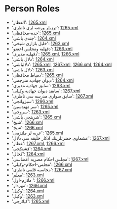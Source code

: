 # Person Roles
 * 'العطار': ‎[1265.xml](https://project-cairo-urban-news.github.io/CairoUrbanNews/?name=ottoman/1265.xml&text=%D8%A7%D9%84%D8%B9%D8%B7%D8%A7%D8%B1)
 * 'ترزیلر ورشه لری ناظری': ‎[1265.xml](https://project-cairo-urban-news.github.io/CairoUrbanNews/?name=ottoman/1265.xml&text=%D8%AA%D8%B1%D8%B2%DB%8C%D9%84%D8%B1%20%D9%88%D8%B1%D8%B4%D9%87%20%D9%84%D8%B1%DB%8C%20%D9%86%D8%A7%D8%B8%D8%B1%DB%8C)
 * 'جده-محافظی': ‎[1265.xml](https://project-cairo-urban-news.github.io/CairoUrbanNews/?name=ottoman/1265.xml&text=%D8%AC%D8%AF%D9%87%20%D9%85%D8%AD%D8%A7%D9%81%D8%B8%DB%8C)
 * 'جندی باشی': ‎[1264.xml](https://project-cairo-urban-news.github.io/CairoUrbanNews/?name=ottoman/1264.xml&text=%D8%AC%D9%86%D8%AF%DB%8C%20%D8%A8%D8%A7%D8%B4%DB%8C)
 * 'خلیل بازاری شيخى': ‎[1263.xml](https://project-cairo-urban-news.github.io/CairoUrbanNews/?name=ottoman/1263.xml&text=%D8%AE%D9%84%DB%8C%D9%84%20%D8%A8%D8%A7%D8%B2%D8%A7%D8%B1%DB%8C%20%D8%B4%D9%8A%D8%AE%D9%89)
 * 'دقهليه ومجلس اعضو': ‎[1266.xml](https://project-cairo-urban-news.github.io/CairoUrbanNews/?name=ottoman/1266.xml&text=%D8%AF%D9%82%D9%87%D9%84%D9%8A%D9%87%20%D9%88%D9%85%D8%AC%D9%84%D8%B3%20%D8%A7%D8%B9%D8%B6%D9%88)
 * 'دقهلیه مدیری': ‎[1265.xml](https://project-cairo-urban-news.github.io/CairoUrbanNews/?name=ottoman/1265.xml&text=%D8%AF%D9%82%D9%87%D9%84%DB%8C%D9%87%20%D9%85%D8%AF%DB%8C%D8%B1%DB%8C), [1266.xml](https://project-cairo-urban-news.github.io/CairoUrbanNews/?name=ottoman/1266.xml&text=%D8%AF%D9%82%D9%87%D9%84%DB%8C%D9%87%20%D9%85%D8%AF%DB%8C%D8%B1%DB%8C)
 * 'دلال باشى': ‎[1264.xml](https://project-cairo-urban-news.github.io/CairoUrbanNews/?name=ottoman/1264.xml&text=%D8%AF%D9%84%D8%A7%D9%84%20%D8%A8%D8%A7%D8%B4%D9%89)
 * 'دلالباشی': ‎[1265.xml](https://project-cairo-urban-news.github.io/CairoUrbanNews/?name=ottoman/1265.xml&text=%D8%AF%D9%84%D8%A7%D9%84%D8%A8%D8%A7%D8%B4%DB%8C), [1267.xml](https://project-cairo-urban-news.github.io/CairoUrbanNews/?name=ottoman/1267.xml&text=%D8%AF%D9%84%D8%A7%D9%84%D8%A8%D8%A7%D8%B4%DB%8C), [1266.xml](https://project-cairo-urban-news.github.io/CairoUrbanNews/?name=ottoman/1266.xml&text=%D8%AF%D9%84%D8%A7%D9%84%D8%A8%D8%A7%D8%B4%DB%8C), [1264.xml](https://project-cairo-urban-news.github.io/CairoUrbanNews/?name=ottoman/1264.xml&text=%D8%AF%D9%84%D8%A7%D9%84%D8%A8%D8%A7%D8%B4%DB%8C)
 * 'دلال باشی': ‎[1263.xml](https://project-cairo-urban-news.github.io/CairoUrbanNews/?name=ottoman/1263.xml&text=%D8%AF%D9%84%D8%A7%D9%84%20%D8%A8%D8%A7%D8%B4%DB%8C)
 * 'دمياط محافظی': ‎[1265.xml](https://project-cairo-urban-news.github.io/CairoUrbanNews/?name=ottoman/1265.xml&text=%D8%AF%D9%85%D9%8A%D8%A7%D8%B7%20%D9%85%D8%AD%D8%A7%D9%81%D8%B8%DB%8C)
 * 'ديوان جهادیه مترجمی': ‎[1264.xml](https://project-cairo-urban-news.github.io/CairoUrbanNews/?name=ottoman/1264.xml&text=%D8%AF%D9%8A%D9%88%D8%A7%D9%86%20%D8%AC%D9%87%D8%A7%D8%AF%DB%8C%D9%87%20%D9%85%D8%AA%D8%B1%D8%AC%D9%85%DB%8C)
 * 'سابق جهادیه مدیری': ‎[1263.xml](https://project-cairo-urban-news.github.io/CairoUrbanNews/?name=ottoman/1263.xml&text=%D8%B3%D8%A7%D8%A8%D9%82%20%D8%AC%D9%87%D8%A7%D8%AF%DB%8C%D9%87%20%D9%85%D8%AF%DB%8C%D8%B1%DB%8C)
 * 'سابقد دیوان جهادیه وکیلی': ‎[1267.xml](https://project-cairo-urban-news.github.io/CairoUrbanNews/?name=ottoman/1267.xml&text=%D8%B3%D8%A7%D8%A8%D9%82%D8%AF%20%D8%AF%DB%8C%D9%88%D8%A7%D9%86%20%D8%AC%D9%87%D8%A7%D8%AF%DB%8C%D9%87%20%D9%88%DA%A9%DB%8C%D9%84%DB%8C)
 * 'سابق سواری مدرسه سی ناظری': ‎[1267.xml](https://project-cairo-urban-news.github.io/CairoUrbanNews/?name=ottoman/1267.xml&text=%D8%B3%D8%A7%D8%A8%D9%82%20%D8%B3%D9%88%D8%A7%D8%B1%DB%8C%20%D9%85%D8%AF%D8%B1%D8%B3%D9%87%20%D8%B3%DB%8C%20%D9%86%D8%A7%D8%B8%D8%B1%DB%8C)
 * 'سبزواتجی': ‎[1266.xml](https://project-cairo-urban-news.github.io/CairoUrbanNews/?name=ottoman/1266.xml&text=%D8%B3%D8%A8%D8%B2%D9%88%D8%A7%D8%AA%D8%AC%DB%8C)
 * 'سر مهندسين': ‎[1265.xml](https://project-cairo-urban-news.github.io/CairoUrbanNews/?name=ottoman/1265.xml&text=%D8%B3%D8%B1%20%D9%85%D9%87%D9%86%D8%AF%D8%B3%D9%8A%D9%86)
 * 'سروجی': ‎[1263.xml](https://project-cairo-urban-news.github.io/CairoUrbanNews/?name=ottoman/1263.xml&text=%D8%B3%D8%B1%D9%88%D8%AC%DB%8C)
 * 'شربتجی باشی': ‎[1265.xml](https://project-cairo-urban-news.github.io/CairoUrbanNews/?name=ottoman/1265.xml&text=%D8%B4%D8%B1%D8%A8%D8%AA%D8%AC%DB%8C%20%D8%A8%D8%A7%D8%B4%DB%8C)
 * 'شيخ': ‎[1266.xml](https://project-cairo-urban-news.github.io/CairoUrbanNews/?name=ottoman/1266.xml&text=%D8%B4%D9%8A%D8%AE)
 * 'شیخ': ‎[1266.xml](https://project-cairo-urban-news.github.io/CairoUrbanNews/?name=ottoman/1266.xml&text=%D8%B4%DB%8C%D8%AE)
 * 'عربه لر ملتزمی': ‎[1265.xml](https://project-cairo-urban-news.github.io/CairoUrbanNews/?name=ottoman/1265.xml&text=%D8%B9%D8%B1%D8%A8%D9%87%20%D9%84%D8%B1%20%D9%85%D9%84%D8%AA%D8%B2%D9%85%DB%8C)
 * 'عشماوى حضرتلرينك اذكار خليفه سی دلال': ‎[1267.xml](https://project-cairo-urban-news.github.io/CairoUrbanNews/?name=ottoman/1267.xml&text=%D8%B9%D8%B4%D9%85%D8%A7%D9%88%D9%89%20%D8%AD%D8%B6%D8%B1%D8%AA%D9%84%D8%B1%D9%8A%D9%86%D9%83%20%D8%A7%D8%B0%D9%83%D8%A7%D8%B1%20%D8%AE%D9%84%D9%8A%D9%81%D9%87%20%D8%B3%DB%8C%20%D8%AF%D9%84%D8%A7%D9%84)
 * 'عطار': ‎[1267.xml](https://project-cairo-urban-news.github.io/CairoUrbanNews/?name=ottoman/1267.xml&text=%D8%B9%D8%B7%D8%A7%D8%B1), [1266.xml](https://project-cairo-urban-news.github.io/CairoUrbanNews/?name=ottoman/1266.xml&text=%D8%B9%D8%B7%D8%A7%D8%B1)
 * 'فشنکجي': ‎[1264.xml](https://project-cairo-urban-news.github.io/CairoUrbanNews/?name=ottoman/1264.xml&text=%D9%81%D8%B4%D9%86%DA%A9%D8%AC%D9%8A)
 * 'كحال': ‎[1264.xml](https://project-cairo-urban-news.github.io/CairoUrbanNews/?name=ottoman/1264.xml&text=%D9%83%D8%AD%D8%A7%D9%84)
 * 'مجلس احکام مصريه اعضاسى': ‎[1267.xml](https://project-cairo-urban-news.github.io/CairoUrbanNews/?name=ottoman/1267.xml&text=%D9%85%D8%AC%D9%84%D8%B3%20%D8%A7%D8%AD%DA%A9%D8%A7%D9%85%20%D9%85%D8%B5%D8%B1%D9%8A%D9%87%20%D8%A7%D8%B9%D8%B6%D8%A7%D8%B3%D9%89)
 * 'مجلس-احکام-وکیلی': ‎[1266.xml](https://project-cairo-urban-news.github.io/CairoUrbanNews/?name=ottoman/1266.xml&text=%D9%85%D8%AC%D9%84%D8%B3%20%D8%A7%D8%AD%DA%A9%D8%A7%D9%85%20%D9%88%DA%A9%DB%8C%D9%84%DB%8C)
 * 'محاسبه قلمی ناظری': ‎[1267.xml](https://project-cairo-urban-news.github.io/CairoUrbanNews/?name=ottoman/1267.xml&text=%D9%85%D8%AD%D8%A7%D8%B3%D8%A8%D9%87%20%D9%82%D9%84%D9%85%DB%8C%20%D9%86%D8%A7%D8%B8%D8%B1%DB%8C)
 * 'معلم': ‎[1263.xml](https://project-cairo-urban-news.github.io/CairoUrbanNews/?name=ottoman/1263.xml&text=%D9%85%D8%B9%D9%84%D9%85)
 * 'ملازم-اول ': ‎[1266.xml](https://project-cairo-urban-news.github.io/CairoUrbanNews/?name=ottoman/1266.xml&text=%D9%85%D9%84%D8%A7%D8%B2%D9%85%20%D8%A7%D9%88%D9%84%20)
 * 'مهردار': ‎[1266.xml](https://project-cairo-urban-news.github.io/CairoUrbanNews/?name=ottoman/1266.xml&text=%D9%85%D9%87%D8%B1%D8%AF%D8%A7%D8%B1)
 * 'وكيل': ‎[1264.xml](https://project-cairo-urban-news.github.io/CairoUrbanNews/?name=ottoman/1264.xml&text=%D9%88%D9%83%D9%8A%D9%84)
 * 'وکیل': ‎[1263.xml](https://project-cairo-urban-news.github.io/CairoUrbanNews/?name=ottoman/1263.xml&text=%D9%88%DA%A9%DB%8C%D9%84)
 * 'کيلارجى': ‎[1265.xml](https://project-cairo-urban-news.github.io/CairoUrbanNews/?name=ottoman/1265.xml&text=%DA%A9%D9%8A%D9%84%D8%A7%D8%B1%D8%AC%D9%89)
